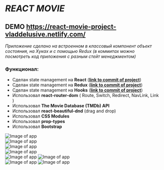 # *REACT MOVIE*
## DEMO https://react-movie-project-vladdelusive.netlify.com/

*Приложение сделано на встроенном в классовый компонент объект состояния, на Хуках и с помощью Redux (в коммитах можно посмотреть код приложения с разным стейт менеджментом)*
### Функционал:
- Сделан state management на **React** (**[link to commit of project](https://github.com/vladdelusive/react-redux-practice-movie-app/tree/1cf9c8e9a517e3c4adc42b4e20aca2efd67b009b)**)
- Сделан state management на **Redux** (**[link to commit of project](https://github.com/vladdelusive/react-redux-practice-movie-app/tree/0fc2631c8ee67413beadedfd39c09f7eba10c16e)**)
- Сделан state management на **Hooks** (**[link to commit of project](https://github.com/vladdelusive/react-redux-practice-movie-app)**)
- Использовал **react-router-dom** ( Route, Switch, Redirect, NavLink, Link )
- Использовал **The Movie Database (TMDb) API**
- Использовал **react-beautiful-dnd** (drag and drop)
- Использовал **CSS Modules**
- Использовал **prop-types**
- Использовал **Bootstrap**

![Image of app](https://github.com/vladdelusive/react-redux-practice-movie-app/blob/master/src/markup/1.png?raw=true)
<br />
![Image of app](https://github.com/vladdelusive/react-redux-practice-movie-app/blob/master/src/markup/2.png?raw=true)
<br />
![Image of app](https://github.com/vladdelusive/react-redux-practice-movie-app/blob/master/src/markup/3.png?raw=true)
<br />
![Image of app](https://github.com/vladdelusive/react-redux-practice-movie-app/blob/master/src/markup/4.png?raw=true)
<br />
![Image of app](https://github.com/vladdelusive/react-redux-practice-movie-app/blob/master/src/markup/5_1.png?raw=true)
![Image of app](https://github.com/vladdelusive/react-redux-practice-movie-app/blob/master/src/markup/5_2.png?raw=true)
<br />
![Image of app](https://github.com/vladdelusive/react-redux-practice-movie-app/blob/master/src/markup/6_1.png?raw=true)
![Image of app](https://github.com/vladdelusive/react-redux-practice-movie-app/blob/master/src/markup/6_2.png?raw=true)
